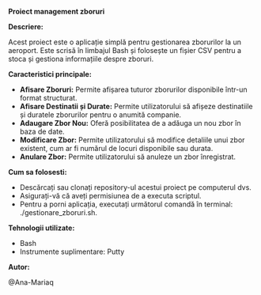 **Proiect management zboruri**

**Descriere:**

Acest proiect este o aplicație simplă pentru gestionarea zborurilor la un aeroport. Este scrisă în limbajul Bash și folosește un fișier CSV pentru a stoca și gestiona informațiile despre zboruri.

**Caracteristici principale:**

- **Afisare Zboruri:** Permite afișarea tuturor zborurilor disponibile într-un format structurat.
- **Afisare Destinatii și Durate:** Permite utilizatorului să afișeze destinatiile și duratele zborurilor pentru o anumită companie.
- **Adaugare Zbor Nou:** Oferă posibilitatea de a adăuga un nou zbor în baza de date.
- **Modificare Zbor:** Permite utilizatorului să modifice detaliile unui zbor existent, cum ar fi numărul de locuri disponibile sau durata.
- **Anulare Zbor:** Permite utilizatorului să anuleze un zbor înregistrat.

**Cum sa folosesti:**

- Descărcați sau clonați repository-ul acestui proiect pe computerul dvs.
- Asigurați-vă că aveți permisiunea de a executa scriptul.
- Pentru a porni aplicația, executați următorul comandă în terminal: ./gestionare_zboruri.sh.

**Tehnologii utilizate:**

- Bash
- Instrumente suplimentare: Putty

**Autor:**

@Ana-Mariaq
